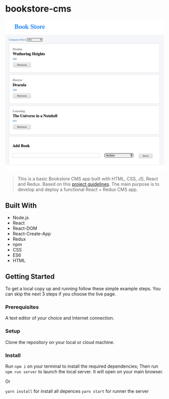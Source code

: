 # bookstore-cms
![](bookstore.png)
> This is a basic Bookstore CMS app built with HTML, CSS, JS, React and Redux. Based on this [project guidelines](https://github.com/microverseinc/project-redux-bookstore/blob/master/README.md). The main purpose is to develop and deploy a functional React + Redux CMS app.

## Built With
- Node.js
- React
- React-DOM
- React-Create-App
- Redux
- npm
- CSS
- ES6
- HTML

## Getting Started

To get a local copy up and running follow these simple example steps. You can skip the next 3 steps if you choose the live page.

### Prerequisites
  A text editor of your choice and Internet connection.
  
### Setup
  Clone the repository on your local or cloud machine.
  
### Install
  Run `npm i` on your terminal to install the required dependencies;
  Then run `npm run server` to launch the local server. It will open on your main browser.
  
  Or 

  `yarn install` for install all depences
  `yarn start` for runner the server
